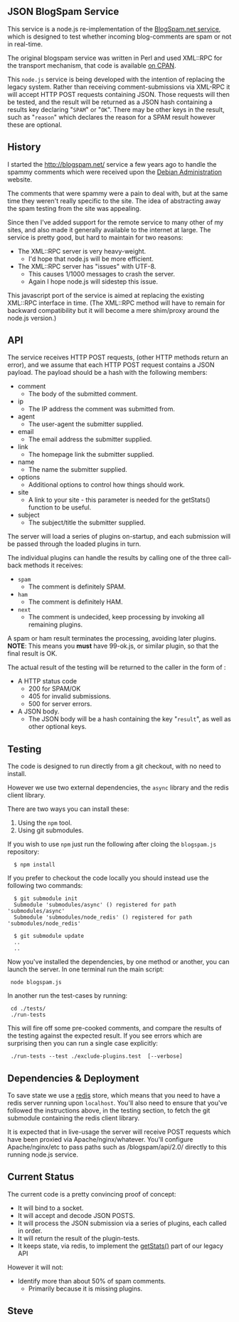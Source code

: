 
JSON BlogSpam Service
---------------------

This service is a node.js re-implementation of the [BlogSpam.net service](http://blogspam.net), which is designed to test whether incoming blog-comments are spam or not in real-time.

The original blogspam service was written in Perl and used XML::RPC for the
transport mechanism, that code is available [on CPAN](http://search.cpan.org/dist/Blog-Spam/).

This `node.js` service is being developed with the intention of replacing the legacy system.
Rather than receiving comment-submissions via XML-RPC it will accept HTTP POST requests containing
JSON.  Those requests will then be tested, and the result will be returned as a JSON hash containing
a results key declaring "`SPAM`" or "`OK`".  There may be other keys in the result, such as "`reason`"
which declares the reason for a SPAM result however these are optional.



History
-------

I started the http://blogspam.net/ service a few years ago to handle the spammy
comments which were received upon the [Debian Administration](http://www.debian-administration.org/) website.

The comments that were spammy were a pain to deal with, but at the same time they
weren't really specific to the site.  The idea of abstracting away the spam
testing from the site was appealing.

Since then I've added support for the remote service to many other of my sites,
and also made it generally available to the internet at large.  The service is
pretty good, but hard to maintain for two reasons:

* The XML::RPC server is very heavy-weight.
   * I'd hope that node.js will be more efficient.
* The XML::RPC server has "issues" with UTF-8.
   * This causes 1/1000 messages to crash the server.
   * Again I hope node.js will sidestep this issue.

This javascript port of the service is aimed at replacing the existing XML::RPC
interface in time.  (The XML::RPC method will have to remain for backward compatibility
but it will become a mere shim/proxy around the node.js version.)


API
---

The service receives HTTP POST requests, (other HTTP methods return an error), and
we assume that each HTTP POST request contains a JSON payload.   The payload
should be a hash with the following members:

* comment
   * The body of the submitted comment.
* ip
   * The IP address the comment was submitted from.
* agent
   * The user-agent the submitter supplied.
* email
   * The email address the submitter supplied.
* link
   * The homepage link the submitter supplied.
* name
   * The name the submitter supplied.
* options
   * Additional options to control how things should work.
* site
   * A link to your site - this parameter is needed for the getStats() function to be useful.
* subject
   * The subject/title the submitter supplied.


The server will load a series of plugins on-startup, and each submission will be
passed through the loaded plugins in turn.

The individual plugins can handle the results by calling one of the three call-back
methods it receives:

* `spam`
   * The comment is definitely SPAM.
* `ham`
   * The comment is definitely HAM.
* `next`
   * The comment is undecided, keep processing by invoking all remaining plugins.

A spam or ham result terminates the processing, avoiding later plugins.  **NOTE**: This means
you **must** have 99-ok.js, or similar plugin, so that the final result is OK.

The actual result of the testing will be returned to the caller in the form of :

* A HTTP status code
   * 200 for SPAM/OK
   * 405 for invalid submissions.
   * 500 for server errors.
* A JSON body.
   * The JSON body will be a hash containing the key "`result`", as well as other optional keys.



Testing
-------

The code is designed to run directly from a git checkout, with no need to install.

However we use two external dependencies, the `async` library and the redis client library.

There are two ways you can install these:

1.  Using the `npm` tool.
2.  Using git submodules.


If you wish to use `npm` just run the following after cloing the `blogspam.js` repository:

      $ npm install

If you prefer to checkout the code locally you should instead use the following two commands:

      $ git submodule init
      Submodule 'submodules/async' () registered for path 'submodules/async'
      Submodule 'submodules/node_redis' () registered for path 'submodules/node_redis'

      $ git submodule update
      ..
      ..

Now you've installed the dependencies, by one method or another, you can launch the server.
In one terminal run the main script:

     node blogspam.js

In another run the test-cases by running:

     cd ./tests/
     ./run-tests

This will fire off some pre-cooked comments, and compare the results of the testing
against the expected result.  If you see errors which are surprising then you can
run a single case explicitly:


     ./run-tests --test ./exclude-plugins.test  [--verbose]


Dependencies & Deployment
-------------------------

To save state we use a [redis](http://redis.io/) store, which means that
you need to have a redis server running upon `localhost`.  You'll also need
to ensure that you've followed the instructions above, in the testing section,
to fetch the git submodule containing the redis client library.

It is expected that in live-usage the server will receive POST requests which
have been proxied via Apache/nginx/whatever.  You'll configure Apache/nginx/etc
to pass paths such as /blogspam/api/2.0/ directly to this running node.js
service.


Current Status
--------------

The current code is a pretty convincing proof of concept:

* It will bind to a socket.
* It will accept and decode JSON POSTS.
* It will process the JSON submission via a series of plugins, each called in order.
* It will return the result of the plugin-tests.
* It keeps state, via redis, to implement the [getStats()](http://blogspam.net/api/getStats.html) part of our legacy API

However it will not:

* Identify more than about 50% of spam comments.
    * Primarily because it is missing plugins.

Steve
--
